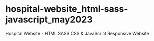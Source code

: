 # hospital-website_html-sass-javascript_may2023
Hospital Website - HTML SASS CSS &amp; JavaScript Responsive Website
